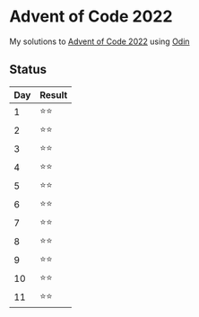 # Advent of Code 2022

My solutions to [Advent of Code 2022](https://adventofcode.com/2022) using [Odin](http://odin-lang.org/)

## Status

| Day | Result |
| --- | ---    |
| 1   | ⭐⭐  |
| 2   | ⭐⭐  |
| 3   | ⭐⭐  |
| 4   | ⭐⭐  |
| 5   | ⭐⭐  |
| 6   | ⭐⭐  |
| 7   | ⭐⭐  |
| 8   | ⭐⭐  |
| 9   | ⭐⭐  |
| 10  | ⭐⭐  |
| 11  | ⭐⭐  |
